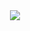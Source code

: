 <div align="center">
  <a href="https://github.com/lucasobx">
    <img src="https://github-readme-stats.vercel.app/api/top-langs/?username=lucasobx&layout=compact&theme=tokyonight"/>
  </a>
</div>
